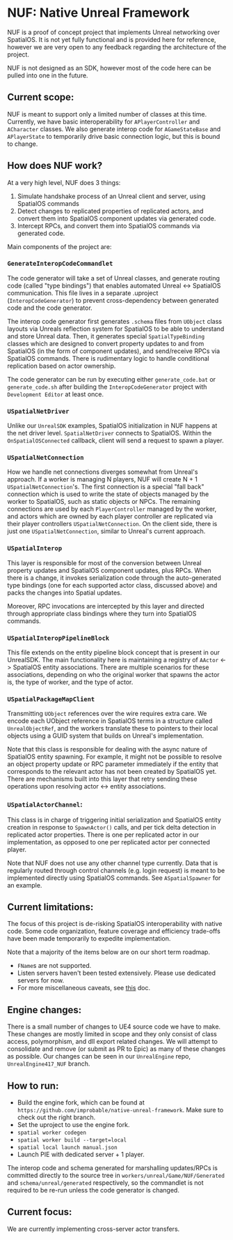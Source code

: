 # NUF: Native Unreal Framework

NUF is a proof of concept project that implements Unreal networking over SpatialOS. It is not yet fully functional and is provided here for reference, however we are very open to any feedback regarding the architecture of the project.

NUF is not designed as an SDK, however most of the code here can be pulled into one in the future.

## Current scope:
NUF is meant to support only a limited number of classes at this time. Currently, we have basic interoperability for `APlayerController` and `ACharacter` classes. We also generate interop code for `AGameStateBase` and `APlayerState` to temporarily drive basic connection logic, but this is bound to change.

## How does NUF work?
At a very high level, NUF does 3 things:
1) Simulate handshake process of an Unreal client and server, using SpatialOS commands
2) Detect changes to replicated properties of replicated actors, and convert them into SpatialOS component updates via generated code.
3) Intercept RPCs, and convert them into SpatialOS commands via generated code.

Main components of the project are:

### `GenerateInteropCodeCommandlet`
The code generator will take a set of Unreal classes, and generate routing code (called "type bindings") that enables automated Unreal <-> SpatialOS communication. This file lives in a separate .uproject (`InteropCodeGenerator`) to prevent cross-dependency between generated code and the code generator.

The interop code generator first generates `.schema` files from `UObject` class layouts via Unreals reflection system for SpatialOS to be able to understand and store Unreal data. Then, it generates special `SpatialTypeBinding` classes which are designed to convert property updates to and from SpatialOS (in the form of component updates), and send/receive RPCs via SpatialOS commands. There is rudimentary logic to handle conditional replication based on actor ownership.

The code generator can be run by executing either `generate_code.bat` or `generate_code.sh` after building the `InteropCodeGenerator` project with `Development Editor` at least once.

### `USpatialNetDriver`

Unlike our `UnrealSDK` examples, SpatialOS initialization in NUF happens at the net driver level. `SpatialNetDriver` connects to SpatialOS. Within the `OnSpatialOSConnected` callback, client will send a request to spawn a player.

### `USpatialNetConnection`

How we handle net connections diverges somewhat from Unreal's approach. If a worker is managing N players, NUF will create N + 1 `USpatialNetConnection`'s. The first connection is a special "fall back" connection which is used to write the state of objects managed by the worker to SpatialOS, such as static objects or NPCs. The remaining connections are used by each `PlayerController` managed by the worker, and actors which are owned by each player controller are replicated via their player controllers `USpatialNetConnection`. On the client side, there is just one `USpatialNetConnection`, similar to Unreal's current approach.

### `USpatialInterop`

This layer is responsible for most of the conversion between Unreal property updates and SpatialOS component updates, plus RPCs. When there is a change, it invokes serialization code through the auto-generated type bindings (one for each supported actor class, discussed above) and packs the changes into Spatial updates.

Moreover, RPC invocations are intercepted by this layer and directed through appropriate class bindings where they turn into SpatialOS commands.

### `USpatialInteropPipelineBlock`

This file extends on the entity pipeline block concept that is present in our UnrealSDK. The main functionality here is maintaining a registry of `AActor` <-> SpatialOS entity associations. There are multiple scenarios for these associations, depending on who the original worker that spawns the actor is, the type of worker, and the type of actor.

### `USpatialPackageMapClient`

Transmitting `UObject` references over the wire requires extra care. We encode each UObject reference in SpatialOS terms in a structure called `UnrealObjectRef`, and the workers translate these to pointers to their local objects using a GUID system that builds on Unreal's implementation.

Note that this class is responsible for dealing with the async nature of SpatialOS entity spawning. For example, it might not be possible to resolve an object property update or RPC parameter immediately if the entity that corresponds to the relevant actor has not been created by SpatialOS yet. There are mechanisms built into this layer that retry sending these operations upon resolving actor <-> entity associations.

### `USpatialActorChannel`:

This class is in charge of triggering initial serialization and SpatialOS entity creation in response to `SpawnActor()` calls, and per tick delta detection in replicated actor properties. There is one per replicated actor in our implementation, as opposed to one per replicated actor per connected player.

Note that NUF does not use any other channel type currently. Data that is regularly routed through control channels (e.g. login request) is meant to be implemented directly using SpatialOS commands. See `ASpatialSpawner` for an example.

## Current limitations:
The focus of this project is de-risking SpatialOS interoperability with native code. Some code organization, feature coverage and efficiency trade-offs have been made temporarily to expedite implementation.

Note that a majority of the items below are on our short term roadmap.

- `FName`s are not supported.
- Listen servers haven't been tested extensively. Please use dedicated servers for now.
- For more miscellaneous caveats, see [this](https://docs.google.com/document/d/1dOpA0I2jBNgnxUuFFXtmtu_J1vIPBrlC8r1hAFWHF5I/edit) doc.

## Engine changes:

There is a small number of changes to UE4 source code we have to make. These changes are mostly limited in scope and they only consist of class access, polymorphism, and dll export related changes. We will attempt to consolidate and remove (or submit as PR to Epic) as many of these changes as possible. Our changes can be seen in our `UnrealEngine` repo, `UnrealEngine417_NUF` branch. 

## How to run:

- Build the engine fork, which can be found at `https://github.com/improbable/native-unreal-framework`. Make sure to check out the right branch.
- Set the uproject to use the engine fork.
- `spatial worker codegen`
- `spatial worker build --target=local`
- `spatial local launch manual.json`
- Launch PIE with dedicated server + 1 player.

The interop code and schema generated for marshalling updates/RPCs is committed directly to the source tree in `workers/unreal/Game/NUF/Generated` and `schema/unreal/generated` respectively, so the commandlet is not required to be re-run unless the code generator is changed.

## Current focus:
We are currently implementing cross-server actor transfers.
